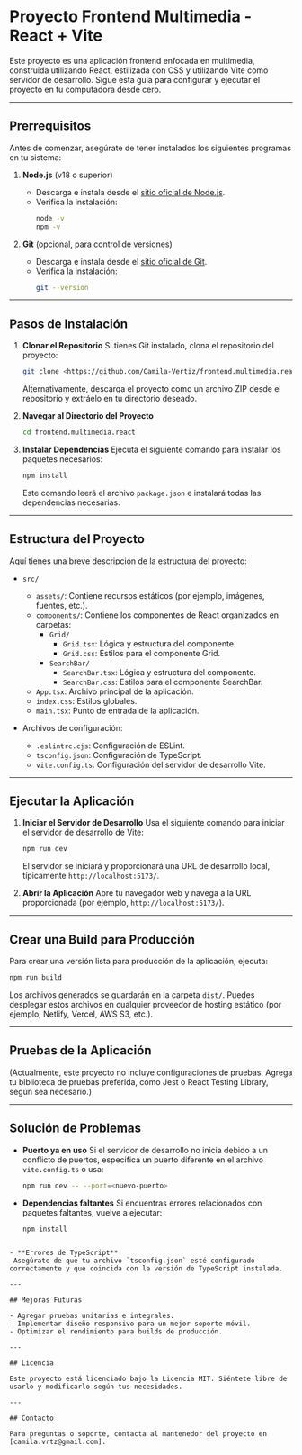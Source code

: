# Proyecto Frontend Multimedia - React + Vite

Este proyecto es una aplicación frontend enfocada en multimedia, construida utilizando React, estilizada con CSS y utilizando Vite como servidor de desarrollo. Sigue esta guía para configurar y ejecutar el proyecto en tu computadora desde cero.

---

## Prerrequisitos

Antes de comenzar, asegúrate de tener instalados los siguientes programas en tu sistema:

1. **Node.js** (v18 o superior)

   - Descarga e instala desde el [sitio oficial de Node.js](https://nodejs.org/).
   - Verifica la instalación:
     ```bash
     node -v
     npm -v
     ```

2. **Git** (opcional, para control de versiones)
   - Descarga e instala desde el [sitio oficial de Git](https://git-scm.com/).
   - Verifica la instalación:
     ```bash
     git --version
     ```

---

## Pasos de Instalación

1. **Clonar el Repositorio**
   Si tienes Git instalado, clona el repositorio del proyecto:

   ```bash
   git clone <https://github.com/Camila-Vertiz/frontend.multimedia.react.git>
   ```

   Alternativamente, descarga el proyecto como un archivo ZIP desde el repositorio y extráelo en tu directorio deseado.

2. **Navegar al Directorio del Proyecto**

   ```bash
   cd frontend.multimedia.react
   ```

3. **Instalar Dependencias**
   Ejecuta el siguiente comando para instalar los paquetes necesarios:
   ```bash
   npm install
   ```
   Este comando leerá el archivo `package.json` e instalará todas las dependencias necesarias.

---

## Estructura del Proyecto

Aquí tienes una breve descripción de la estructura del proyecto:

- `src/`

  - `assets/`: Contiene recursos estáticos (por ejemplo, imágenes, fuentes, etc.).
  - `components/`: Contiene los componentes de React organizados en carpetas:
    - `Grid/`
      - `Grid.tsx`: Lógica y estructura del componente.
      - `Grid.css`: Estilos para el componente Grid.
    - `SearchBar/`
      - `SearchBar.tsx`: Lógica y estructura del componente.
      - `SearchBar.css`: Estilos para el componente SearchBar.
  - `App.tsx`: Archivo principal de la aplicación.
  - `index.css`: Estilos globales.
  - `main.tsx`: Punto de entrada de la aplicación.

- Archivos de configuración:
  - `.eslintrc.cjs`: Configuración de ESLint.
  - `tsconfig.json`: Configuración de TypeScript.
  - `vite.config.ts`: Configuración del servidor de desarrollo Vite.

---

## Ejecutar la Aplicación

1. **Iniciar el Servidor de Desarrollo**
   Usa el siguiente comando para iniciar el servidor de desarrollo de Vite:

   ```bash
   npm run dev
   ```

   El servidor se iniciará y proporcionará una URL de desarrollo local, típicamente `http://localhost:5173/`.

2. **Abrir la Aplicación**
   Abre tu navegador web y navega a la URL proporcionada (por ejemplo, `http://localhost:5173/`).

---

## Crear una Build para Producción

Para crear una versión lista para producción de la aplicación, ejecuta:

```bash
npm run build
```

Los archivos generados se guardarán en la carpeta `dist/`. Puedes desplegar estos archivos en cualquier proveedor de hosting estático (por ejemplo, Netlify, Vercel, AWS S3, etc.).

---

## Pruebas de la Aplicación

(Actualmente, este proyecto no incluye configuraciones de pruebas. Agrega tu biblioteca de pruebas preferida, como Jest o React Testing Library, según sea necesario.)

---

## Solución de Problemas

- **Puerto ya en uso**
  Si el servidor de desarrollo no inicia debido a un conflicto de puertos, especifica un puerto diferente en el archivo `vite.config.ts` o usa:

  ```bash
  npm run dev -- --port=<nuevo-puerto>
  ```

- **Dependencias faltantes**
  Si encuentras errores relacionados con paquetes faltantes, vuelve a ejecutar:

  ```bash
  npm install
  ```

```

- **Errores de TypeScript**
 Asegúrate de que tu archivo `tsconfig.json` esté configurado correctamente y que coincida con la versión de TypeScript instalada.

---

## Mejoras Futuras

- Agregar pruebas unitarias e integrales.
- Implementar diseño responsivo para un mejor soporte móvil.
- Optimizar el rendimiento para builds de producción.

---

## Licencia

Este proyecto está licenciado bajo la Licencia MIT. Siéntete libre de usarlo y modificarlo según tus necesidades.

---

## Contacto

Para preguntas o soporte, contacta al mantenedor del proyecto en [camila.vrtz@gmail.com].
```
